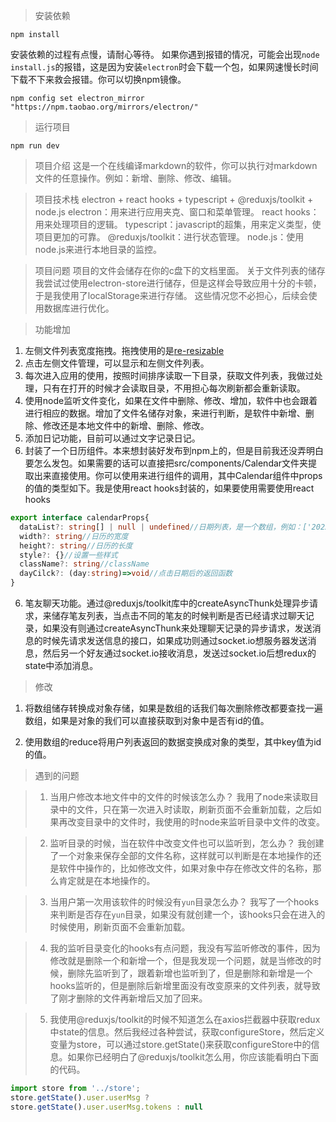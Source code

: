 > 安装依赖
```
npm install
```
安装依赖的过程有点慢，请耐心等待。
如果你遇到报错的情况，可能会出现`node install.js`的报错，这是因为安装`electron`时会下载一个包，如果网速慢长时间下载不下来救会报错。你可以切换npm镜像。
```
npm config set electron_mirror "https://npm.taobao.org/mirrors/electron/"
```

> 运行项目
```
npm run dev
```

> 项目介绍
这是一个在线编译markdown的软件，你可以执行对markdown文件的任意操作。例如：新增、删除、修改、编辑。

> 项目技术栈
electron + react hooks + typescript + @reduxjs/toolkit + node.js
electron：用来进行应用夹克、窗口和菜单管理。
react hooks：用来处理项目的逻辑。
typescript：javascript的超集，用来定义类型，使项目更加的可靠。
@reduxjs/toolkit：进行状态管理。
node.js：使用node.js来进行本地目录的监控。

> 项目问题
项目的文件会储存在你的c盘下的文档里面。
关于文件列表的储存我尝试过使用electron-store进行储存，但是这样会导致应用十分的卡顿，于是我使用了localStorage来进行存储。
这些情况您不必担心，后续会使用数据库进行优化。

> 功能增加
1. 左侧文件列表宽度拖拽。拖拽使用的是[re-resizable](https://github.com/bokuweb/re-resizable)
2. 点击左侧文件管理，可以显示和左侧文件列表。
3. 每次进入应用的使用，按照时间排序读取一下目录，获取文件列表，我做过处理，只有在打开的时候才会读取目录，不用担心每次刷新都会重新读取。
3. 使用node监听文件变化，如果在文件中删除、修改、增加，软件中也会跟着进行相应的数据。增加了文件名储存对象，来进行判断，是软件中新增、删除、修改还是本地文件中的新增、删除、修改。
4. 添加日记功能，目前可以通过文字记录日记。
5. 封装了一个日历组件。本来想封装好发布到npm上的，但是目前我还没弄明白要怎么发包。如果需要的话可以直接把src/components/Calendar文件夹提取出来直接使用。你可以使用<Calendar />来进行组件的调用，其中Calendar组件中props的值的类型如下。我是使用react hooks封装的，如果要使用需要使用react hooks
```ts
export interface calendarProps{
  dataList?: string[] | null | undefined//日期列表，是一个数组，例如：['2022-12-10']
  width?: string//日历的宽度
  height?: string//日历的长度
  style?: {}//设置一些样式
  className?: string//className
  dayCilck?: (day:string)=>void//点击日期后的返回函数
}
```
6. 笔友聊天功能。通过@reduxjs/toolkit库中的createAsyncThunk处理异步请求，来储存笔友列表，当点击不同的笔友的时候判断是否已经请求过聊天记录，如果没有则通过createAsyncThunk来处理聊天记录的异步请求，发送消息的时候先请求发送信息的接口，如果成功则通过socket.io想服务器发送消息，然后另一个好友通过socket.io接收消息，发送过socket.io后想redux的state中添加消息。

> 修改
1. 将数组储存转换成对象存储，如果是数组的话我们每次删除修改都要查找一遍数组，如果是对象的我们可以直接获取到对象中是否有id的值。

2. 使用数组的reduce将用户列表返回的数据变换成对象的类型，其中key值为id的值。

> 遇到的问题

> 1. 当用户修改本地文件中的文件的时候该怎么办？
> 我用了node来读取目录中的文件，只在第一次进入时读取，刷新页面不会重新加载，之后如果再改变目录中的文件时，我使用的时node来监听目录中文件的改变。

> 2. 监听目录的时候，当在软件中改变文件也可以监听到，怎么办？
> 我创建了一个对象来保存全部的文件名称，这样就可以判断是在本地操作的还是软件中操作的，比如修改文件，如果对象中存在修改文件的名称，那么肯定就是在本地操作的。

> 3. 当用户第一次用该软件的时候没有`yun`目录怎么办？
> 我写了一个hooks来判断是否存在`yun`目录，如果没有就创建一个，该hooks只会在进入的时候使用，刷新页面不会重新加载。

> 4. 我的监听目录变化的hooks有点问题，我没有写监听修改的事件，因为修改就是删除一个和新增一个，但是我发现一个问题，就是当修改的时候，删除先监听到了，跟着新增也监听到了，但是删除和新增是一个hooks监听的，但是删除后新增里面没有改变原来的文件列表，就导致了刚才删除的文件再新增后又加了回来。

> 5. 我使用@reduxjs/toolkit的时候不知道怎么在axios拦截器中获取redux中state的信息。然后我经过各种尝试，获取configureStore，然后定义变量为store，可以通过store.getState()来获取configureStore中的信息。如果你已经明白了@reduxjs/toolkit怎么用，你应该能看明白下面的代码。
```ts
import store from '../store';
store.getState().user.userMsg ? 
store.getState().user.userMsg.tokens : null
```

